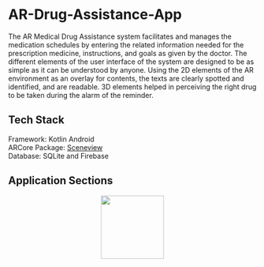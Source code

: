 # AR-Drug-Assistance-App

The AR Medical Drug Assistance system facilitates and manages the medication schedules by entering the related information needed for the prescription medicine, instructions, and goals as given by the doctor. The different elements of the user interface of the system are designed to be as simple as it can be understood by anyone. Using the 2D elements of the AR environment as an overlay for contents, the texts are clearly spotted and identified, and are readable. 3D elements helped in perceiving the right drug to be taken during the alarm of the reminder.

## Tech Stack
Framework: Kotlin Android\
ARCore Package: [Sceneview](https://github.com/SceneView/sceneview-android)\
Database: SQLite and Firebase

## Application Sections

<p align="center" width="100%">
  <img src="https://user-images.githubusercontent.com/80081180/177368921-02a832c2-23b9-4a58-8f04-99abcf12e6f4.jpg" width="128"/>
</p>
